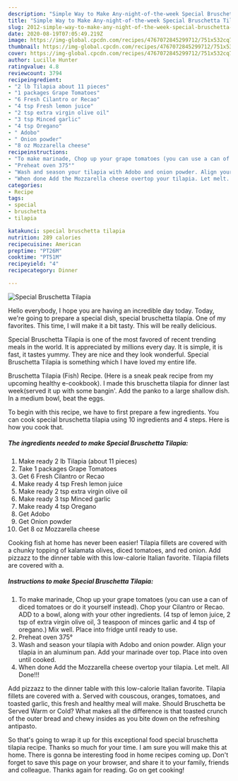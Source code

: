 ```yaml
---
description: "Simple Way to Make Any-night-of-the-week Special Bruschetta Tilapia"
title: "Simple Way to Make Any-night-of-the-week Special Bruschetta Tilapia"
slug: 2012-simple-way-to-make-any-night-of-the-week-special-bruschetta-tilapia
date: 2020-08-19T07:05:49.219Z
image: https://img-global.cpcdn.com/recipes/4767072845299712/751x532cq70/special-bruschetta-tilapia-recipe-main-photo.jpg
thumbnail: https://img-global.cpcdn.com/recipes/4767072845299712/751x532cq70/special-bruschetta-tilapia-recipe-main-photo.jpg
cover: https://img-global.cpcdn.com/recipes/4767072845299712/751x532cq70/special-bruschetta-tilapia-recipe-main-photo.jpg
author: Lucille Hunter
ratingvalue: 4.8
reviewcount: 3794
recipeingredient:
- "2 lb Tilapia about 11 pieces"
- "1 packages Grape Tomatoes"
- "6 Fresh Cilantro or Recao"
- "4 tsp Fresh lemon juice"
- "2 tsp extra virgin olive oil"
- "3 tsp Minced garlic"
- "4 tsp Oregano"
- " Adobo"
- " Onion powder"
- "8 oz Mozzarella cheese"
recipeinstructions:
- "To make marinade, Chop up your grape tomatoes (you can use a can of diced tomatoes or do it yourself instead). Chop your Cilantro or Recao. ADD to a bowl, along with your other ingredients. (4 tsp of lemon juice, 2 tsp of extra virgin olive oil, 3 teaspoon of minces garlic and 4 tsp of oregano.) Mix well. Place into fridge until ready to use."
- "Preheat oven 375°"
- "Wash and season your tilapia with Adobo and onion powder. Align your tilapia in an aluminum pan. Add your marinade over top. Place into oven until cooked."
- "When done Add the Mozzarella cheese overtop your tilapia. Let melt. All Done!!!"
categories:
- Recipe
tags:
- special
- bruschetta
- tilapia

katakunci: special bruschetta tilapia 
nutrition: 289 calories
recipecuisine: American
preptime: "PT26M"
cooktime: "PT51M"
recipeyield: "4"
recipecategory: Dinner

---
```



![Special Bruschetta Tilapia](https://img-global.cpcdn.com/recipes/4767072845299712/751x532cq70/special-bruschetta-tilapia-recipe-main-photo.jpg)

Hello everybody, I hope you are having an incredible day today. Today, we're going to prepare a special dish, special bruschetta tilapia. One of my favorites. This time, I will make it a bit tasty. This will be really delicious.

Special Bruschetta Tilapia is one of the most favored of recent trending meals in the world. It is appreciated by millions every day. It is simple, it is fast, it tastes yummy. They are nice and they look wonderful. Special Bruschetta Tilapia is something which I have loved my entire life.

Bruschetta Tilapia (Fish) Recipe. (Here is a sneak peak recipe from my upcoming healthy e-cookbook). I made this bruschetta tilapia for dinner last week(served it up with some bangin&#39;. Add the panko to a large shallow dish. In a medium bowl, beat the eggs.


To begin with this recipe, we have to first prepare a few ingredients. You can cook special bruschetta tilapia using 10 ingredients and 4 steps. Here is how you cook that.

<!--inarticleads1-->

##### The ingredients needed to make Special Bruschetta Tilapia:

1. Make ready 2 lb Tilapia (about 11 pieces)
1. Take 1 packages Grape Tomatoes
1. Get 6 Fresh Cilantro or Recao
1. Make ready 4 tsp Fresh lemon juice
1. Make ready 2 tsp extra virgin olive oil
1. Make ready 3 tsp Minced garlic
1. Make ready 4 tsp Oregano
1. Get  Adobo
1. Get  Onion powder
1. Get 8 oz Mozzarella cheese


Cooking fish at home has never been easier! Tilapia fillets are covered with a chunky topping of kalamata olives, diced tomatoes, and red onion. Add pizzazz to the dinner table with this low-calorie Italian favorite. Tilapia fillets are covered with a. 

<!--inarticleads2-->

##### Instructions to make Special Bruschetta Tilapia:

1. To make marinade, Chop up your grape tomatoes (you can use a can of diced tomatoes or do it yourself instead). Chop your Cilantro or Recao. ADD to a bowl, along with your other ingredients. (4 tsp of lemon juice, 2 tsp of extra virgin olive oil, 3 teaspoon of minces garlic and 4 tsp of oregano.) Mix well. Place into fridge until ready to use.
1. Preheat oven 375°
1. Wash and season your tilapia with Adobo and onion powder. Align your tilapia in an aluminum pan. Add your marinade over top. Place into oven until cooked.
1. When done Add the Mozzarella cheese overtop your tilapia. Let melt. All Done!!!


Add pizzazz to the dinner table with this low-calorie Italian favorite. Tilapia fillets are covered with a. Served with couscous, oranges, tomatoes, and toasted garlic, this fresh and healthy meal will make. Should Bruschetta be Served Warm or Cold? What makes all the difference is that toasted crunch of the outer bread and chewy insides as you bite down on the refreshing antipasto. 

So that's going to wrap it up for this exceptional food special bruschetta tilapia recipe. Thanks so much for your time. I am sure you will make this at home. There is gonna be interesting food in home recipes coming up. Don't forget to save this page on your browser, and share it to your family, friends and colleague. Thanks again for reading. Go on get cooking!
